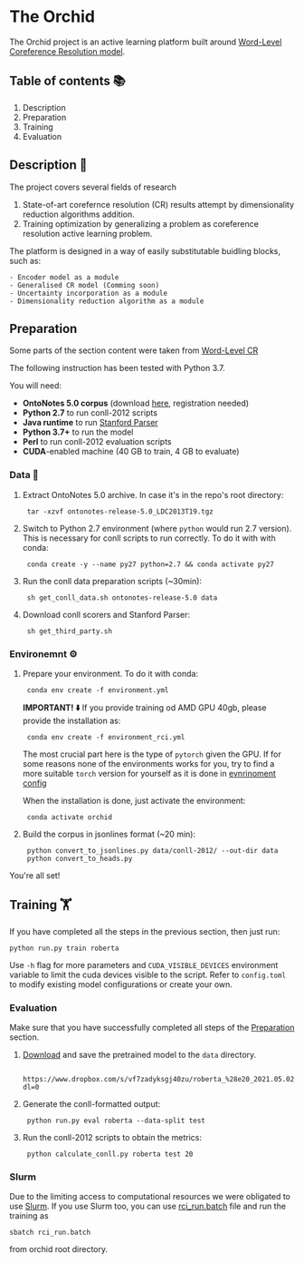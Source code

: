 # The Orchid

The Orchid project is an active learning platform built around [Word-Level Coreference Resolution model](https://github.com/vdobrovolskii/wl-coref). 

## Table of contents 📚
1. Description
2. Preparation
3. Training
4. Evaluation

## Description 📖

The project covers several fields of research

1. State-of-art corefernce resolution (CR) results attempt by dimensionality reduction algorithms addition.
2. Training optimization by generalizing a problem as coreference resolution active learning problem.

The platform is designed in a way of easily substitutable buidling blocks, such as:

    - Encoder model as a module
    - Generalised CR model (Comming soon)
    - Uncertainty incorporation as a module
    - Dimensionality reduction algorithm as a module

## Preparation

Some parts of the section content were taken from [Word-Level CR](https://github.com/vdobrovolskii/wl-coref)

The following instruction has been tested with Python 3.7.

You will need:
* **OntoNotes 5.0 corpus** (download [here](https://catalog.ldc.upenn.edu/LDC2013T19), registration needed)
* **Python 2.7** to run conll-2012 scripts
* **Java runtime** to run [Stanford Parser](https://nlp.stanford.edu/software/lex-parser.shtml)
* **Python 3.7+** to run the model
* **Perl** to run conll-2012 evaluation scripts
* **CUDA**-enabled machine (40 GB to train, 4 GB to evaluate)

### Data  💽

1. Extract OntoNotes 5.0 archive. In case it's in the repo's root directory:

        tar -xzvf ontonotes-release-5.0_LDC2013T19.tgz

2. Switch to Python 2.7 environment (where `python` would run 2.7 version). This is necessary for conll scripts to run correctly. To do it with with conda:

        conda create -y --name py27 python=2.7 && conda activate py27
3. Run the conll data preparation scripts (~30min):

        sh get_conll_data.sh ontonotes-release-5.0 data

4. Download conll scorers and Stanford Parser:

        sh get_third_party.sh

### Environemnt ⚙

1. Prepare your environment. To do it with conda:

        conda env create -f environment.yml

    **IMPORTANT!  ⬇️** If you provide training od AMD GPU 40gb, please provide the installation as: 

        conda env create -f environment_rci.yml
    
    The most crucial part here is the type of `pytorch` given the GPU. If for some reasons none of the environments works for you, try to find a more suitable `torch` version for yourself as it is done in [evnrinoment config](https://github.com/sahanmar/orchid/blob/main/environment.yml)
  
    When the installation is done, just activate the environment:

        conda activate orchid

2. Build the corpus in jsonlines format (~20 min):

        python convert_to_jsonlines.py data/conll-2012/ --out-dir data
        python convert_to_heads.py

You're all set!

## Training 🏋️

If you have completed all the steps in the previous section, then just run:

    python run.py train roberta

Use `-h` flag for more parameters and `CUDA_VISIBLE_DEVICES` environment variable to limit the cuda devices visible to the script. Refer to `config.toml` to modify existing model configurations or create your own.

### Evaluation

Make sure that you have successfully completed all steps of the [Preparation](#preparation) section.

1. [Download](https://www.dropbox.com/s/vf7zadyksgj40zu/roberta_%28e20_2021.05.02_01.16%29_release.pt?dl=0) and save the pretrained model to the `data` directory.

        https://www.dropbox.com/s/vf7zadyksgj40zu/roberta_%28e20_2021.05.02_01.16%29_release.pt?dl=0

2. Generate the conll-formatted output:

        python run.py eval roberta --data-split test

3. Run the conll-2012 scripts to obtain the metrics:

        python calculate_conll.py roberta test 20

### Slurm

Due to the limiting access to computational resources we were obligated to use [Slurm](https://slurm.schedmd.com/documentation.html). If you use Slurm too, you can use [rci_run.batch](https://github.com/sahanmar/orchid/blob/main/rci_run.batch) file and run the training as 

```
sbatch rci_run.batch
```
from orchid root directory.
